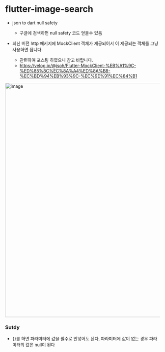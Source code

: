 # flutter-image-search

- json to dart null safety
  - 구글에 검색하면 null safety 코드 얻을수 있음 


- 최신 버전 http 패키지에 MockClient 객체가 제공되어서 이 제공되는 객체를 그냥 사용하면 됩니다.
  - 관련하여 포스팅 하였으니 참고 바랍니다.
  - https://velog.io/@jsoh/Flutter-MockClient-%EB%A1%9C-%ED%85%8C%EC%8A%A4%ED%8A%B8-%EC%BD%94%EB%93%9C-%EC%9E%91%EC%84%B1

<img width="760" alt="image" src="https://github.com/SeongjinOliver/flutter-image-search/assets/55625864/7473b453-6a5e-4aa4-bfce-b9c89c506a14">

### Sutdy
- {}를 하면 파라미터에 값을 필수로 안넣어도 된다, 파라미터에 값이 없는 경우 파라미터의 값은 null이 된다